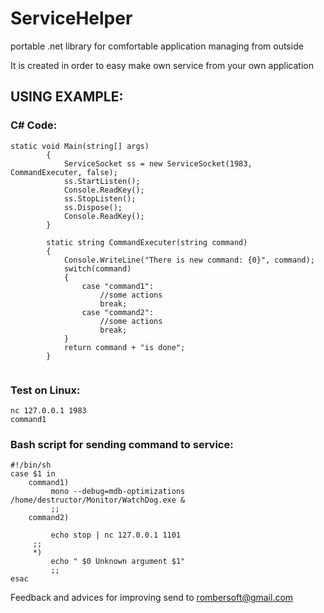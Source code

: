 # ServiceHelper
portable .net library for comfortable application managing from outside

It is created in order to easy make own service from your own application

## USING EXAMPLE:


### C# Code:
```
static void Main(string[] args)
        {
            ServiceSocket ss = new ServiceSocket(1983, CommandExecuter, false);
            ss.StartListen();
            Console.ReadKey();
            ss.StopListen();
            ss.Dispose();
            Console.ReadKey();
        }

        static string CommandExecuter(string command)
        {
            Console.WriteLine("There is new command: {0}", command);
            switch(command)
            {
                case "command1":
                    //some actions
                    break;
                case "command2":
                    //some actions
                    break;
            }
            return command + "is done";
        }
            
```            
### Test on Linux:
```
nc 127.0.0.1 1983
command1
```


### Bash script for sending command to service:
```
#!/bin/sh
case $1 in
    command1) 
         mono --debug=mdb-optimizations /home/destructor/Monitor/WatchDog.exe &
         ;; 
    command2) 
            
         echo stop | nc 127.0.0.1 1101  
	 ;; 
     *) 
         echo " $0 Unknown argument $1"
         ;;
esac
```
      
Feedback and advices for improving send to rombersoft@gmail.com